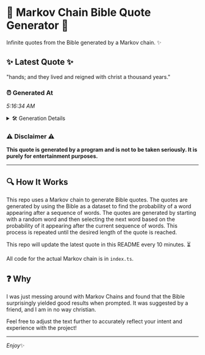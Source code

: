 # 📖 Markov Chain Bible Quote Generator 📖

Infinite quotes from the Bible generated by a Markov chain. ✨

## ✨ Latest Quote ✨
"hands; and they lived and reigned with christ a thousand years."

### ⏰ Generated At
*5:16:34 AM*

<details>
    <summary>🛠️ Generation Details</summary>
    <p>
        <strong>🌱 Seed:</strong> hands;<br>
        <strong>🔄 Iterations:</strong> 10<br>
        <strong>📜 Context History:</strong><br>[ hands; ]: and<br>[ hands;, and ]: they<br>[ hands;, and, they ]: lived<br>[ hands;, and, they, lived ]: and<br>[ hands;, and, they, lived, and ]: reigned<br>[ hands;, and, they, lived, and, reigned ]: with<br>[ and, they, lived, and, reigned, with ]: christ<br>[ they, lived, and, reigned, with, christ ]: a<br>[ lived, and, reigned, with, christ, a ]: thousand<br>[ and, reigned, with, christ, a, thousand ]: years.<br>
    </p>
</details>

### ⚠️ Disclaimer ⚠️
**This quote is generated by a program and is not to be taken seriously. It is purely for entertainment purposes.**

---

## 🔍 How It Works

This repo uses a Markov chain to generate Bible quotes. The quotes are generated by using the Bible as a dataset to find the probability of a word appearing after a sequence of words. The quotes are generated by starting with a random word and then selecting the next word based on the probability of it appearing after the current sequence of words. This process is repeated until the desired length of the quote is reached.

This repo will update the latest quote in this README every 10 minutes. ⏳

All code for the actual Markov chain is in `index.ts`.

## ❓ Why

I was just messing around with Markov Chains and found that the Bible surprisingly yielded good results when prompted. 
It was suggested by a friend, and I am in no way christian.

Feel free to adjust the text further to accurately reflect your intent and experience with the project!

---

*Enjoy*✨
